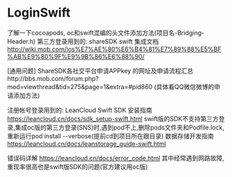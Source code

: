 # LoginSwift
了解一下cocoapods, oc和swift混编的头文件添加方法(项目名-Bridging-Header.h)
第三方登录用到的:
shareSDK swift 集成文档 http://wiki.mob.com/ios%E7%AE%80%E6%B4%81%E7%89%88%E5%BF%AB%E9%80%9F%E9%9B%86%E6%88%90/

[通用问题] ShareSDK各社交平台申请APPkey 的网址及申请流程汇总http://bbs.mob.com/forum.php?mod=viewthread&tid=275&page=1&extra=#pid860
(具体看QQ微信微博的申请添加方法)

注册帐号登录用到的:
LeanCloud    Swift SDK 安装指南 https://leancloud.cn/docs/sdk_setup-swift.html
swift版的SDK不支持第三方登录,集成oc版的第三方登录(SNS)时,遇到pod不上,删除pods文件夹和Podfile.lock,重新运行pod install --verbose(提前cd到项目所在跟目录)
数据存储开发指南 https://leancloud.cn/docs/leanstorage_guide-swift.html

错误码详解 https://leancloud.cn/docs/error_code.html
其中经常遇到网路故障,重现率很高也是swift版SDK的问题(官方建议用oc版)

